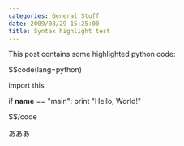```yaml
---
categories: General Stuff
date: 2009/08/29 15:25:00
title: Syntax highlight test
---
```


This post contains some highlighted python code:

$$code(lang=python)

import this

if __name__ == "main":
    print "Hello, World!"

$$/code


あああ
